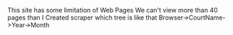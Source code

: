 This site has some limitation of Web Pages We can't view more than 40 pages than I Created scraper which tree is like that
Browser->CourtName->Year->Month

